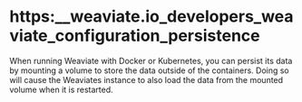 # https:\_\_weaviate.io_developers_weaviate_configuration_persistence

When running Weaviate with Docker or Kubernetes, you can persist its data by mounting a volume to store the data outside of the containers. Doing so will cause the Weaviates instance to also load the data from the mounted volume when it is restarted.
